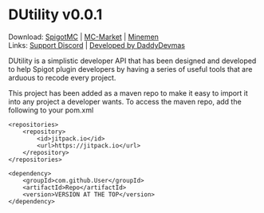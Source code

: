 # DUtility v0.0.1
 Download: [SpigotMC]() | [MC-Market]() | [Minemen]()  
 Links: [Support Discord](https://discord.gg/Pfn85pA) | [Developed by DaddyDevmas](https://discord.gg/Pfn85pA)
 
 DUtility is a simplistic developer API that has been designed and developed to help Spigot plugin developers 
 by having a series of useful tools that are arduous to recode every project. 
 
 This project has been added as a maven repo to make it easy to import it into any project a developer wants. 
 To access the maven repo, add the following to your pom.xml
```
<repositories>
    <repository>
        <id>jitpack.io</id>
        <url>https://jitpack.io</url>
    </repository>
</repositories>

<dependency>
    <groupId>com.github.User</groupId>
    <artifactId>Repo</artifactId>
    <version>VERSION AT THE TOP</version>
</dependency>
```